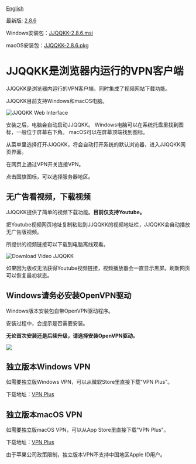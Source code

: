[English](README_en.md)

最新版: [2.8.6](https://github.com/jjqqkk/jjqqkk/releases/tag/v2.8.6)

Windows安装包：[JJQQKK-2.8.6.msi](http://5.2.73.112/JJQQKK-2.8.6.msi)

macOS安装包：[JJQQKK-2.8.6.pkg](http://5.2.73.112/JJQQKK-2.8.6.pkg)

# JJQQKK是浏览器内运行的VPN客户端

JJQQKK是浏览器内运行的VPN客户端，同时集成了视频网站下载功能。

JJQQKK目前支持Windows和macOS电脑。

![JJQQKK Web Interface](images/jjqqkk.png)

安装之后，电脑会自动启动JJQQKK。
Windows电脑可以在系统托盘里找到图标，一般位于屏幕右下角。
macOS可以在屏幕顶端找到图标。

从菜单里选择打开JJQQKK，将会自动打开系统的默认浏览器，进入JJQQKK网页界面。

在网页上通过VPN开关连接VPN。

点击国旗图标，可以选择服务器地区。

## 无广告看视频，下载视频

JJQQKK提供了简单的视频下载功能。**目前仅支持Youtube。**

把Youtube视频网页地址复制粘贴到JJQQKK的视频地址栏，JJQQKK会自动播放无广告版视频。

所提供的视频链接可以下载到电脑离线观看。

![Download Video JJQQKK](images/jjqqkk-video-download.png)

如果因为版权无法获得Youtube视频链接，视频播放器会一直显示黑屏。刷新网页可以恢复最初状态。

## Windows请务必安装OpenVPN驱动

Windows版本安装包自带OpenVPN驱动程序。

安装过程中，会提示是否需要安装。

**无论首次安装还是后续升级，请选择安装OpenVPN驱动。**

![](images/windows-install-driver.png)

## 独立版本Windows VPN

如需要独立版Windows VPN，可以从微软Store里直接下载"VPN Plus"。

下载地址：[VPN Plus](https://www.microsoft.com/store/apps/9PL39GSVGCGS)

## 独立版本macOS VPN

如需要独立版macOS VPN，可以从App Store里直接下载"VPN Plus"。

下载地址：[VPN Plus](https://apps.apple.com/app/id1202726435)

由于苹果公司政策限制，独立版本VPN不支持中国地区Apple ID用户。
